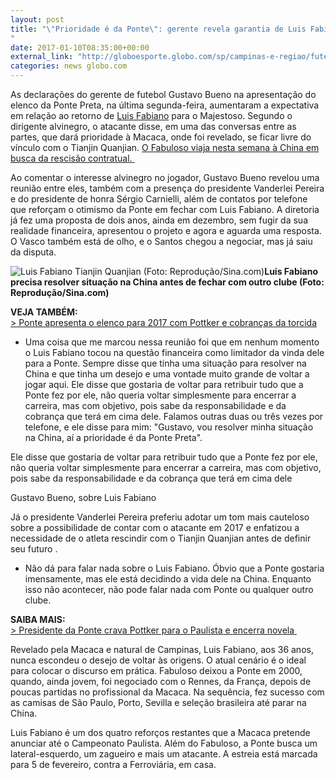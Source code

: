 ```yaml
---
layout: post
title: "\"Prioridade é da Ponte\": gerente revela garantia de Luis Fabiano se rescindir 
"
date: 2017-01-10T08:35:00+00:00
external_link: "http://globoesporte.globo.com/sp/campinas-e-regiao/futebol/times/ponte-preta/noticia/2017/01/prioridade-e-da-ponte-gerente-revela-garantia-de-luis-fabiano-se-rescindir.html"
categories: news globo.com
---
```

As declarações do gerente de futebol Gustavo Bueno na apresentação do elenco da Ponte Preta, na última segunda-feira, aumentaram a expectativa em relação ao retorno de [Luis Fabiano](http://globoesporte.globo.com/atleta/luis-fabiano.html)&nbsp;para o Majestoso. Segundo o dirigente alvinegro, o atacante disse, em uma das conversas entre as partes, que dará prioridade à Macaca, onde foi revelado, se ficar livre do vínculo com o Tianjin Quanjian. [O Fabuloso viaja nesta semana à China em busca da rescisão contratual.&nbsp;](http://globoesporte.globo.com/sp/campinas-e-regiao/futebol/times/ponte-preta/noticia/2017/01/com-ponte-otimista-luis-fabiano-viaja-para-definir-situacao-no-futebol-chines.html)

Ao comentar o interesse alvinegro no jogador, Gustavo Bueno revelou uma reunião entre eles, também com a presença do presidente Vanderlei Pereira e do presidente de honra Sérgio Carnielli, além de contatos por telefone que reforçam o otimismo da Ponte em fechar com Luis Fabiano. A diretoria já fez uma proposta de dois anos, ainda em dezembro, sem fugir da sua realidade financeira, apresentou o projeto e agora e aguarda uma resposta. O Vasco também está de olho, e o Santos chegou a negociar, mas já saiu da disputa.&nbsp;

 ![Luis Fabiano Tianjin Quanjian (Foto: Reprodução/Sina.com)](http://s2.glbimg.com/6m7jU4RUYlPBfm6GvzLPLUFKa6M=/0x56:1025x591/690x360/s.glbimg.com/es/ge/f/original/2016/07/02/luisfabiano.png "Luis Fabiano Tianjin Quanjian (Foto: Reprodução/Sina.com)")**Luis Fabiano precisa resolver situação na China antes de fechar com outro clube (Foto: Reprodução/Sina.com)**

**VEJA TAMBÉM:**  
[\>&nbsp;Ponte apresenta o elenco para 2017 com Pottker e cobranças da torcida](http://globoesporte.globo.com/sp/campinas-e-regiao/futebol/times/ponte-preta/noticia/2017/01/ponte-apresenta-o-elenco-para-2017-com-pottker-e-cobrancas-da-torcida.html)

- Uma coisa que me marcou nessa reunião foi que em nenhum momento o Luis Fabiano tocou na questão financeira como limitador da vinda dele para a Ponte. Sempre disse que tinha uma situação para resolver na China e que tinha um desejo e uma vontade muito grande de voltar a jogar aqui. Ele disse que gostaria de voltar para retribuir tudo que a Ponte fez por ele, não queria voltar simplesmente para encerrar a carreira, mas com objetivo, pois sabe da responsabilidade e da cobrança que terá em cima dele. Falamos outras duas ou três vezes por telefone, e ele disse para mim: "Gustavo, vou resolver minha situação na China, aí a prioridade é da Ponte Preta".&nbsp;

Ele disse que gostaria de voltar para retribuir tudo que a Ponte fez por ele, não queria voltar simplesmente para encerrar a carreira, mas com objetivo, pois sabe da responsabilidade e da cobrança que terá em cima dele&nbsp;

Gustavo Bueno, sobre Luis Fabiano

Já o presidente Vanderlei Pereira preferiu adotar um tom mais cauteloso sobre a possibilidade de contar com o atacante em 2017 e enfatizou a necessidade de o atleta rescindir com o Tianjin Quanjian antes de definir seu futuro .

- Não dá para falar nada sobre o Luis Fabiano. Óbvio que a Ponte gostaria imensamente, mas ele está decidindo a vida dele na China. Enquanto isso não acontecer, não pode falar nada com Ponte ou qualquer outro clube.

**SAIBA MAIS:**  
[\> Presidente da Ponte crava Pottker para o Paulista e encerra novela&nbsp;](http://globoesporte.globo.com/sp/campinas-e-regiao/futebol/times/ponte-preta/noticia/2017/01/presidente-da-ponte-o-pottker-fica-e-nao-vai-para-nenhum-clube-brasileiro.html#canal-eptv---campinas)

Revelado pela Macaca e natural de Campinas, Luis Fabiano, aos 36 anos, nunca escondeu o desejo de voltar às origens. O atual cenário é o ideal para colocar o discurso em prática. Fabuloso deixou a Ponte em 2000, quando, ainda jovem, foi negociado com o Rennes, da França, depois de poucas partidas no profissional da Macaca. Na sequência, fez sucesso com as camisas de São Paulo, Porto, Sevilla e seleção brasileira até parar na China.&nbsp;

Luis Fabiano é um dos quatro reforços restantes que a Macaca pretende anunciar até o Campeonato Paulista. Além do Fabuloso, a Ponte busca um lateral-esquerdo, um zagueiro e mais um atacante. A estreia está marcada para 5 de fevereiro, contra a Ferroviária, em casa.&nbsp;

